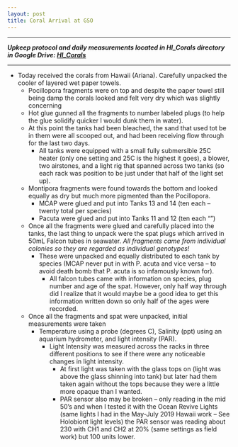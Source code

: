 ```yaml
---
layout: post
title: Coral Arrival at GSO
---
```


---
***Upkeep protocol and daily measurements located in HI_Corals directory in Google Drive: [HI_Corals](https://drive.google.com/drive/u/1/folders/1Dxil5Lj1ynvuIuGDWx9_AyqkdplIcCZQ)***

---


- Today received the corals from Hawaii (Ariana). Carefully unpacked the cooler of layered wet paper towels.  
    - Pocillopora fragments were on top and despite the paper towel still being damp the corals looked and felt very dry which was slightly concerning  
    - Hot glue gunned all the fragments to number labeled plugs (to help the glue solidify quicker I would dunk them in water).  
    - At this point the tanks had been bleached, the sand that used tot be in them were all scooped out, and had been receiving flow through for the last two days.  
        - All tanks were equipped with a small fully submersible 25C heater (only one setting and 25C is the highest it goes), a blower, two airstones, and a light rig that spanned across two tanks (so each rack was position to be just under that half of the light set up).  
     - Montipora fragments were found towards the bottom and looked equally as dry but much more pigmented than the Pocillopora.  
        - MCAP were glued and put into Tanks 13 and 14 (ten each – twenty total per species)  
        - Pacuta were glued and put into Tanks 11 and 12 (ten each “”)  
    - Once all the fragments were glued and carefully placed into the tanks, the last thing to unpack were the spat plugs which arrived in 50mL Falcon tubes in seawater. *All fragments came from individual colonies so they are regarded as individual genotypes!*
        - These were unpacked and equally distributed to each tank by species (MCAP never put in with P. acuta and vice versa – to avoid death bomb that P. acuta is so infamously known for).  
            - All falcon tubes came with information on species, plug number and age of the spat. However, only half way through did I realize that it would maybe be a good idea to get this information written down so only half of the ages were recorded. 
    - Once all the fragments and spat were unpacked, initial measurements were taken  
        - Temperature using a probe (degrees C), Salinity (ppt) using an aquarium hydrometer, and light intensity (PAR).  
            - Light Intensity was measured across the racks in three different positions to see if there were any noticeable changes in light intensity.  
                - At first light was taken with the glass tops on (light was above the glass shinning into tank) but later had them taken again without the tops because they were a little more opaque than I wanted.  
                - PAR sensor also may be broken – only reading in the mid 50’s and when I tested it with the Ocean Revive Lights (same lights I had in the May-July 2019 Hawaii work – See Holobiont light levels) the PAR sensor was reading about 230 with CH1 and CH2 at 20% (same settings as field work) but 100 units lower.  


